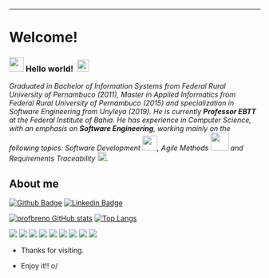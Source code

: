 ----------------------------------------------------------------------------

# Welcome!
 

### <img src="https://github.com/TheDudeThatCode/TheDudeThatCode/blob/master/Assets/Hi.gif" width="29px"> **Hello world!** &nbsp;<img src="https://github.com/TheDudeThatCode/TheDudeThatCode/blob/master/Assets/Earth.gif" width="24px">


<p>
  <em>
    Graduated in Bachelor of Information Systems from Federal Rural University of Pernambuco (2011), Master in Applied Informatics from Federal Rural University of Pernambuco (2015) and specialization in Software Engineering from Unyleya (2019). He is currently <b>Professor EBTT</b> at the Federal Institute of Bahia. He has experience in Computer Science, with an emphasis on <b>Software Engineering</b>, working mainly on the following topics: Software Development <img src="https://github.com/TheDudeThatCode/TheDudeThatCode/blob/master/Assets/Developer.gif" width="30px">, Agile Methods <img src="https://github.com/TheDudeThatCode/TheDudeThatCode/blob/master/Assets/Designer.gif" width="36px"> and Requirements Traceability <img src="https://github.com/TheDudeThatCode/TheDudeThatCode/blob/master/Assets/Rocket.gif" width="18px">.
  </em>  
</p>
 

## About me

[![Github Badge](https://img.shields.io/badge/-Github-000?style=flat-square&logo=Github&logoColor=white&link=LINK_GIT)](https://github.com/profbreno)
[![Linkedin Badge](https://img.shields.io/badge/-LinkedIn-blue?style=flat-square&logo=Linkedin&logoColor=white&link=LINK_LINKEDIN)](https://www.linkedin.com/in/prof-breno-leonardo/)

[![profbreno GitHub stats](https://github-readme-stats.vercel.app/api?username=profbreno)](https://github.com/profbreno/github-readme-stats)
[![Top Langs](https://github-readme-stats.vercel.app/api/top-langs/?username=profbreno&layout=compact)](https://github.com/profbreno/github-readme-stats)

<code><img src="https://img.shields.io/badge/Python-3776AB?style=for-the-badge&logo=python&logoColor=white"></code>
<code><img src="https://img.shields.io/badge/HTML5-E34F26?style=for-the-badge&logo=html5&logoColor=white"></code>
<code><img src="https://img.shields.io/badge/CSS3-1572B6?style=for-the-badge&logo=css3&logoColor=white"></code>
<code><img src="https://img.shields.io/badge/JavaScript-323330?style=for-the-badge&logo=javascript&logoColor=F7DF1E"></code>
<code><img src="https://img.shields.io/badge/C-00599C?style=for-the-badge&logo=c&logoColor=white"></code>
<code><img src="https://img.shields.io/badge/Java-ED8B00?style=for-the-badge&logo=java&logoColor=white"></code>
<code><img src="https://img.shields.io/badge/PHP-777BB4?style=for-the-badge&logo=php&logoColor=white"></code>
<code><img src="https://img.shields.io/badge/MySQL-00000F?style=for-the-badge&logo=mysql&logoColor=white"></code>
<code><img src="https://img.shields.io/badge/MongoDB-4EA94B?style=for-the-badge&logo=mongodb&logoColor=white"></code>

- Thanks for visiting.

- Enjoy it!! o/
